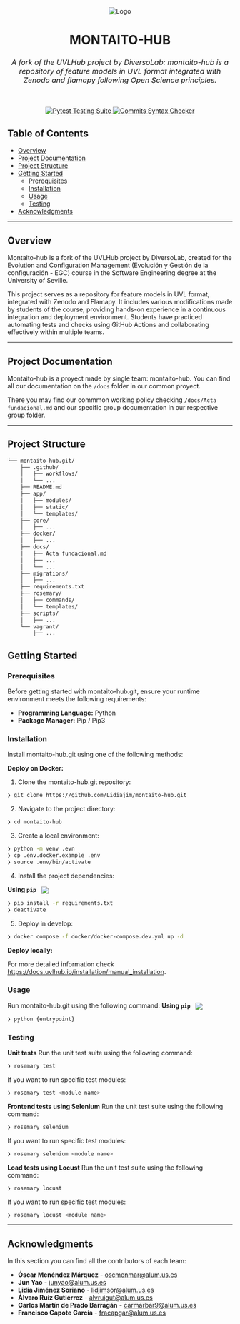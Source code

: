 <div align="center">
  <img src="https://www.uvlhub.io/static/img/logos/logo-light.svg" alt="Logo">
</div>


<div align="center">
  <h1>MONTAITO-HUB</h1>
  <h3 style="font-style: italic; font-weight: normal;">
    A fork of the UVLHub project by DiversoLab: montaito-hub is a repository of feature models in UVL format integrated with Zenodo and flamapy following Open Science principles.
  </h3>
  <br><br>
  <a href="">
    <img src="https://github.com/diverso-lab/uvlhub/actions/workflows/tests.yml/badge.svg?branch=main" alt="Pytest Testing Suite">
  </a>
  <a href="">
    <img src="https://github.com/diverso-lab/uvlhub/actions/workflows/commits.yml/badge.svg?branch=main" alt="Commits Syntax Checker">
  </a>
</div>


##  Table of Contents

- [ Overview](#-overview)
- [ Project Documentation](#-project-documentation)
- [ Project Structure](#-project-structure)
- [ Getting Started](#-getting-started)
  - [ Prerequisites](#-prerequisites)
  - [ Installation](#-installation)
  - [ Usage](#-usage)
  - [ Testing](#-testing)
- [ Acknowledgments](#-acknowledgments)

---

##  Overview

Montaito-hub is a fork of the UVLHub project by DiversoLab, created for the Evolution and Configuration Management (Evolución y Gestión de la configuración - EGC) course in the Software Engineering degree at the University of Seville.

This project serves as a repository for feature models in UVL format, integrated with Zenodo and Flamapy. It includes various modifications made by students of the course, providing hands-on experience in a continuous integration and deployment environment. Students have practiced automating tests and checks using GitHub Actions and collaborating effectively within multiple teams.



---

##  Project Documentation

Montaito-hub is a proyect made by single team: montaito-hub.
You can find all our documentation on the ``/docs`` folder in our common proyect. 

There you may find our commmon working policy checking ``/docs/Acta fundacional.md`` and our specific group documentation in our respective group folder.




---

##  Project Structure

```sh
└── montaito-hub.git/
    ├── .github/
    │   ├── workflows/
    │   └── ...
    ├── README.md
    ├── app/
    │   ├── modules/
    │   ├── static/
    │   └── templates/
    ├── core/
    │   ├── ...
    ├── docker/
    │   ├── ...
    ├── docs/
    │   ├── Acta fundacional.md
    │   ├── ...
    │   └── ...
    ├── migrations/
    │   ├── ...
    ├── requirements.txt
    ├── rosemary/
    │   ├── commands/
    │   └── templates/
    ├── scripts/
    │   ├── ...
    └── vagrant/
        ├── ...
```

##  Getting Started

###  Prerequisites

Before getting started with montaito-hub.git, ensure your runtime environment meets the following requirements:

- **Programming Language:** Python
- **Package Manager:** Pip / Pip3


###  Installation

Install montaito-hub.git using one of the following methods:

**Deploy on Docker:**
1. Clone the montaito-hub.git repository:
```sh
❯ git clone https://github.com/Lidiajim/montaito-hub.git
```

2. Navigate to the project directory:
```sh
❯ cd montaito-hub
```

3. Create a local environment:
```sh
❯ python -m venv .evn
❯ cp .env.docker.example .env
❯ source .env/bin/activate
```

4. Install the project dependencies:

**Using `pip`** &nbsp; [<img align="center" src="https://img.shields.io/badge/Pip-3776AB.svg?style={badge_style}&logo=pypi&logoColor=white" />](https://pypi.org/project/pip/)

```sh
❯ pip install -r requirements.txt
❯ deactivate
```

5. Deploy in develop:
```sh
❯ docker compose -f docker/docker-compose.dev.yml up -d 
```

**Deploy locally:**

For more detailed information check https://docs.uvlhub.io/installation/manual_installation.


###  Usage
Run montaito-hub.git using the following command:
**Using `pip`** &nbsp; [<img align="center" src="https://img.shields.io/badge/Pip-3776AB.svg?style={badge_style}&logo=pypi&logoColor=white" />](https://pypi.org/project/pip/)

```sh
❯ python {entrypoint}
```


###  Testing

**Unit tests**
Run the unit test suite using the following command:
```sh
❯ rosemary test
```

If you want to run specific test modules:
```sh
❯ rosemary test <module name>
```

**Frontend tests using Selenium**
Run the unit test suite using the following command:
```sh
❯ rosemary selenium
```

If you want to run specific test modules:
```sh
❯ rosemary selenium <module name>
```

**Load tests using Locust**
Run the unit test suite using the following command:
```sh
❯ rosemary locust
```

If you want to run specific test modules:
```sh
❯ rosemary locust <module name>
```

---


##  Acknowledgments

In this section you can find all the contributors of each team:

- **Óscar Menéndez Márquez** - oscmenmar@alum.us.es
- **Jun Yao** - junyao@alum.us.es
- **Lidia Jiménez Soriano** - lidjimsor@alum.us.es
- **Álvaro Ruiz Gutiérrez** - alvruigut@alum.us.es
- **Carlos Martín de Prado Barragán** - carmarbar9@alum.us.es
- **Francisco Capote García** - fracapgar@alum.us.es
